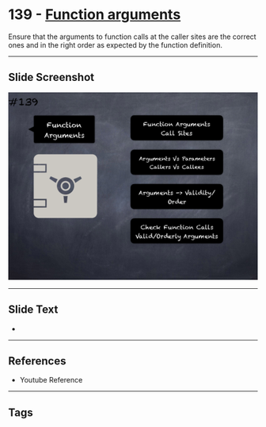 # 139 - [Function arguments](Function%20arguments.md)
Ensure that the arguments to function calls at the caller sites are the correct ones and in the right order as expected by the function definition.
___
## Slide Screenshot
![0139.png](../../images/pitfalls_and_best_practices201/139.png)
___
## Slide Text
- 
___
## References
- Youtube Reference
___
## Tags
